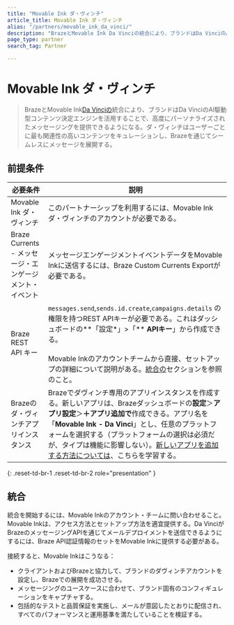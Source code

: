 ```yaml
---
title: "Movable Ink ダ・ヴィンチ"
article_title: Movable Ink ダ・ヴィンチ
alias: "/partners/movable_ink_da_vinci/"
description: "BrazeとMovable Ink Da Vinciの統合により、ブランドはDa VinciのAI駆動型コンテンツ決定エンジンを活用することで、高度にパーソナライズされたメッセージングを提供できるようになる。ダ・ヴィンチはユーザーごとに最も関連性の高いコンテンツをキュレーションし、Brazeを通じてシームレスにメッセージを展開する。"
page_type: partner
search_tag: Partner

---
```


# Movable Ink ダ・ヴィンチ

> BrazeとMovable Ink[Da Vinciの](https://movableink.com/da-vinci)統合により、ブランドはDa VinciのAI駆動型コンテンツ決定エンジンを活用することで、高度にパーソナライズされたメッセージングを提供できるようになる。ダ・ヴィンチはユーザーごとに最も関連性の高いコンテンツをキュレーションし、Brazeを通じてシームレスにメッセージを展開する。

## 前提条件

| 必要条件 | 説明 |
|------------|-------------|
| Movable Ink ダ・ヴィンチ | このパートナーシップを利用するには、Movable Inkダ・ヴィンチのアカウントが必要である。 |
| Braze Currents - メッセージ・エンゲージメント・イベント | メッセージエンゲージメントイベントデータをMovable Inkに送信するには、Braze Custom Currents Exportが必要である。 |
| Braze REST API キー | `messages.send`,`sends.id.create`,`campaigns.details` の権限を持つREST APIキーが必要である。これはダッシュボードの**「設定\*」>「** **APIキー**」から作成できる。<br><br>Movable Inkのアカウントチームから直接、セットアップの詳細について説明がある。[統合の](#integration)セクションを参照のこと。|
| Brazeのダ・ヴィンチアプリインスタンス | Brazeでダヴィンチ専用のアプリインスタンスを作成する。新しいアプリは、Brazeダッシュボードの**設定**＞**アプリ設定**＞**＋アプリ追加で**作成できる。アプリ名を「**Movable Ink - Da Vinci**」とし、任意のプラットフォームを選択する（プラットフォームの選択は必須だが、タイプは機能に影響しない）。[新しいアプリを追加する方法については]({{site.baseurl}}/user_guide/administrative/app_settings/workspaces/#step-3-add-your-app-instances)、こちらを学習する。 |
{: .reset-td-br-1 .reset-td-br-2 role="presentation" }

## 統合

統合を開始するには、Movable Inkのアカウント・チームに問い合わせること。Movable Inkは、アクセス方法とセットアップ方法を適宜提供する。Da VinciがBrazeのメッセージングAPIを通じてメールデプロイメントを送信できるようにするには、Braze API認証情報のセットをMovable Inkに提供する必要がある。

接続すると、Movable Inkはこうなる：

- クライアントおよびBrazeと協力して、ブランドのダヴィンチアカウントを設定し、Brazeでの展開を成功させる。
- メッセージングのユースケースに合わせて、ブランド固有のコンフィギュレーションをキャプチャする。
- 包括的なテストと品質保証を実施し、メールが意図したとおりに配信され、すべてのパフォーマンスと運用基準を満たしていることを検証する。
